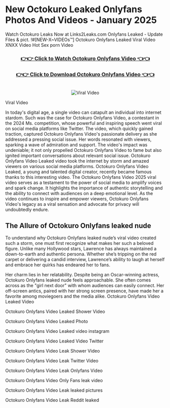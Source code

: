 # New Octokuro Leaked Onlyfans Photos And Videos - January 2025

Watch Octokuro Leaks Now at Links2Leaks.com Onlyfans Leaked - Update Files & pict. !#[NEW-X~VIDEOs™] Octokuro Onlyfans Leaked Viral Video XNXX Video Hot Sex porn Video
<br>
<div align="center">
<h3><a href="https://links2leaks.com/octokuro" rel="nofollow">👉👉 Click to Watch Octokuro Onlyfans Video 👈👈</a></h3>
<h3><a href="https://links2leaks.com/octokuro" rel="nofollow">👉👉 Click to Download Octokuro Onlyfans Video 👈👈</a></h3>
<br>
<a href="https://links2leaks.com/octokuro" rel="nofollow"><img src="https://i.ibb.co/Gkj2r4b/banner.png" alt="Viral Video" style="max-width: 100%; display: inline-block;" data-target="animated-imageImage"></a>
</div>

Viral Video

In today's digital age, a single video can catapult an individual into internet stardom. Such was the case for Octokuro Onlyfans Video, a contestant in the 2024 Ms. competition, whose powerful and inspiring speech went viral on social media platforms like Twitter.
The video, which quickly gained traction, captured Octokuro Onlyfans Video's passionate delivery as she addressed a pressing social issue. Her words resonated with viewers, sparking a wave of admiration and support. The video's impact was undeniable; it not only propelled Octokuro Onlyfans Video to fame but also ignited important conversations about relevant social issue.
Octokuro Onlyfans Video Leaked video took the internet by storm and amazed viewers on various social media platforms. Octokuro Onlyfans Video Leaked, a young and talented digital creator, recently became famous thanks to this interesting video.
The Octokuro Onlyfans Video 2025 viral video serves as a testament to the power of social media to amplify voices and spark change. It highlights the importance of authentic storytelling and the ability to connect with audiences on a deep emotional level. As the video continues to inspire and empower viewers, Octokuro Onlyfans Video's legacy as a viral sensation and advocate for privacy will undoubtedly endure.

<h2>The Allure of Octokuro Onlyfans leaked nude</h2>


To understand why Octokuro Onlyfans leaked nude’s viral video created such a storm, one must first recognize what makes her such a beloved figure. Unlike many Hollywood stars, Lawrence has always maintained a down-to-earth and authentic persona. Whether she’s tripping on the red carpet or delivering a candid interview, Lawrence’s ability to laugh at herself and embrace her quirks has endeared her to fans.

Her charm lies in her relatability. Despite being an Oscar-winning actress, Octokuro Onlyfans leaked nude feels approachable. She often comes across as the "girl next door" with whom audiences can easily connect. Her off-screen antics, paired with her strong screen presence, have made her a favorite among moviegoers and the media alike.
Octokuro Onlyfans Video Leaked Video

Octokuro Onlyfans Video Leaked Shower Video

Octokuro Onlyfans Video Leaked Photo

Octokuro Onlyfans Video Leaked video instagram

Octokuro Onlyfans Video Leaked Video Twitter

Octokuro Onlyfans Video Leak Shower Video

Octokuro Onlyfans Video Leak Twitter Video

Octokuro Onlyfans Video Leak Onlyfans Video

Octokuro Onlyfans Video Only Fans leak video

Octokuro Onlyfans Video Leak leaked pictures

Octokuro Onlyfans Video Leak Reddit leaked